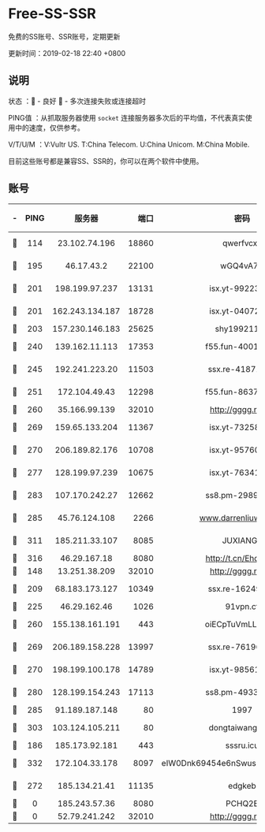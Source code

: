 # Free-SS-SSR

免费的SS账号、SSR账号，定期更新

更新时间：2019-02-18 22:40 +0800

## 说明

状态     ：🙂 - 良好 🙁 - 多次连接失败或连接超时

PING值   ：从抓取服务器使用 `socket` 连接服务器多次后的平均值，不代表真实使用中的速度，仅供参考。

V/T/U/M  ：V:Vultr US. T:China Telecom. U:China Unicom. M:China Mobile.

目前这些账号都是兼容SS、SSR的，你可以在两个软件中使用。

## 账号

|-|PING|服务器|端口|密码|加密方式|区域|V/T/U/M|
|:----:|:----:|:-----:|-----:|:----:|:----:|:----:|:----:|
|🙂|114|23.102.74.196|18860|qwerfvcxz|aes-256-gcm|JP|8↑/10↑/10↑/10↑|
|🙂|195|46.17.43.2|22100|wGQ4vA7D|aes-256-gcm|RU|6↑/10↑/10↑/10↑|
|🙂|201|198.199.97.237|13131|isx.yt-99223416|aes-256-cfb|US|10↑/10↑/10↑/10↑|
|🙂|201|162.243.134.187|18728|isx.yt-04072308|aes-256-cfb|US|10↑/10↑/10↑/10↑|
|🙂|203|157.230.146.183|25625|shy19921124|rc4-md5|US|10↑/10↑/10↑/10↑|
|🙂|240|139.162.11.113|17353|f55.fun-40016960|aes-256-cfb|SG|9↑/10↑/8↑/10↑|
|🙂|245|192.241.223.20|11503|ssx.re-41871836|aes-256-cfb|US|10↑/10↑/10↑/10↑|
|🙂|251|172.104.49.43|12298|f55.fun-86373807|aes-256-cfb|SG|10↑/10↑/8↑/10↑|
|🙂|260|35.166.99.139|32010|http://gggg.rocks|chacha20|US|10↑/10↑/10↑/10↑|
|🙂|269|159.65.133.204|11367|isx.yt-73258581|aes-256-cfb|SG|10↑/10↑/10↑/10↑|
|🙂|270|206.189.82.176|10708|isx.yt-95760947|aes-256-cfb|SG|10↑/10↑/10↑/10↑|
|🙂|277|128.199.97.239|10675|isx.yt-76341094|aes-256-cfb|SG|10↑/10↑/10↑/10↑|
|🙂|283|107.170.242.27|12662|ss8.pm-29895906|aes-256-cfb|US|10↑/10↑/10↑/10↑|
|🙂|285|45.76.124.108|2266|www.darrenliuwei.com|aes-256-cfb|AU|9↑/10↑/9↑/10↑|
|🙂|311|185.211.33.107|8085|JUXIANGE|aes-128-ctr|US|10↑/10↑/10↑/10↑|
|🙂|316|46.29.167.18|8080|http://t.cn/EhdmTxe|rc4-md5|RU|6↑/6↑/6↓/6↑|
|🙂|148|13.251.38.209|32010|http://gggg.rocks|chacha20|SG|10↑/10↑/7↓/10↑|
|🙂|209|68.183.173.127|10349|ssx.re-16249427|aes-256-cfb|US|10↑/10↑/10↑/10↑|
|🙂|225|46.29.162.46|1026|91vpn.cf|rc4-md5|RU|9↓/9↑/9↑/10↑|
|🙂|260|155.138.161.191|443|oiECpTuVmLLxk4Ts|aes-256-cfb|US|2↓/10↑/10↑/9↑|
|🙂|269|206.189.158.228|13997|ssx.re-76196312|aes-256-cfb|SG|10↑/10↑/10↑/10↑|
|🙂|270|198.199.100.178|14789|isx.yt-98561144|aes-256-cfb|US|10↑/10↑/10↑/10↑|
|🙂|280|128.199.154.243|17113|ss8.pm-49338576|aes-256-cfb|SG|10↑/10↑/10↑/10↑|
|🙂|285|91.189.187.148|80|1997|chacha20|US|9↑/9↑/10↑/9↑|
|🙂|303|103.124.105.211|80|dongtaiwang.com|aes-256-cfb|US|9↑/10↑/10↑/10↑|
|🙂|186|185.173.92.181|443|sssru.icu|rc4-md5|RU|7↓/10↑/10↑/8↑|
|🙂|332|172.104.33.178|8097|eIW0Dnk69454e6nSwuspv9DmS201tQ0D|aes-256-cfb|SG|10↑/10↑/9↑/10↑|
|🙁|272|185.134.21.41|11135|edgkeb|aes-256-cfb|GB|10↑/10↑/10↑/10↑|
|🙁|0|185.243.57.36|8080|PCHQ2E|rc4-md5|US|8↑/9↑/8↑/7↑|
|🙁|0|52.79.241.242|32010|http://gggg.rocks|chacha20|KR|8↑/9↑/9↑/9↑|
